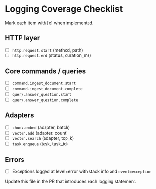 # Logging Coverage Checklist

Mark each item with [x] when implemented.

## HTTP layer
- [ ] `http.request.start` (method, path)
- [ ] `http.request.end` (status, duration_ms)

## Core commands / queries
- [ ] `command.ingest_document.start`
- [ ] `command.ingest_document.complete`
- [ ] `query.answer_question.start`
- [ ] `query.answer_question.complete`

## Adapters
- [ ] `chunk.embed` (adapter, batch)
- [ ] `vector.add` (adapter, count)
- [ ] `vector.search` (adapter, top_k)
- [ ] `task.enqueue` (task, task_id)

## Errors
- [ ] Exceptions logged at level=error with stack info and `event=exception`

Update this file in the PR that introduces each logging statement. 